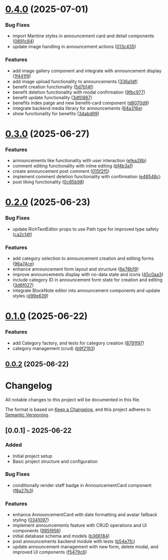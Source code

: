 # [0.4.0](https://github.com/rmirandasv/intrahub/compare/v0.3.0...v0.4.0) (2025-07-01)


### Bug Fixes

* import Mantine styles in announcement card and detail components ([0891c84](https://github.com/rmirandasv/intrahub/commit/0891c844add5aeae82561017f45aa5301d36011d))
* update image handling in announcement actions ([013c435](https://github.com/rmirandasv/intrahub/commit/013c435c08fa77a0e707ad15c81280490a1fc80e))


### Features

* add image gallery component and integrate with announcement display ([1f441f9](https://github.com/rmirandasv/intrahub/commit/1f441f9638c2c69edb5bec70c6c771ebfb20948a))
* add image upload functionality to announcements ([336a1df](https://github.com/rmirandasv/intrahub/commit/336a1dfb283fe91b8de39d7efd5cfc78db015200))
* benefit creation functionality ([5d7b14f](https://github.com/rmirandasv/intrahub/commit/5d7b14f7799d844109ae1f62b6eced6323d655cb))
* benefit deletion functionality with modal confirmation ([9fbc977](https://github.com/rmirandasv/intrahub/commit/9fbc977ff1996742db539babf2a596955a484c8e))
* benefit update functionality ([3df0887](https://github.com/rmirandasv/intrahub/commit/3df0887d1e37bda67190896bdb3135be78ee4c8d))
* benefits index patge and new benefit-card component ([d8070d9](https://github.com/rmirandasv/intrahub/commit/d8070d97da4a0131c690fe0240a97fd1b04e1f5b))
* integrate backend media library for announcements ([64a316e](https://github.com/rmirandasv/intrahub/commit/64a316e5e23a659f18aac4f356df44253d5081d2))
* show functionality for benefits ([34abd99](https://github.com/rmirandasv/intrahub/commit/34abd99e6a6e111d93e2ad4930aaca8858c536e2))

# [0.3.0](https://github.com/rmirandasv/intrahub/compare/v0.2.0...v0.3.0) (2025-06-27)


### Features

* announcements like functionality  with user interaction ([efea26b](https://github.com/rmirandasv/intrahub/commit/efea26b0c5cb96889e02a026d635e5c8e31e7ade))
* comment editing functionality with inline editing ([bf4b3a1](https://github.com/rmirandasv/intrahub/commit/bf4b3a17aceb60b2c45aad3f400f21f570e1526e))
* create announcement post comment ([015f2f5](https://github.com/rmirandasv/intrahub/commit/015f2f575acdcc1916728f0cb47ca2f8477823bc))
* implement comment deletion functionality with confirmation ([e46548c](https://github.com/rmirandasv/intrahub/commit/e46548cd4181e9af1728ffbf63212f816de5a651))
* post liking functionality ([0c85b98](https://github.com/rmirandasv/intrahub/commit/0c85b98c148856ded7b011969481281e5f3b1b3b))

# [0.2.0](https://github.com/rmirandasv/intrahub/compare/v0.1.0...v0.2.0) (2025-06-23)


### Bug Fixes

* update RichTextEditor props to use Path type for improved type safety ([ca2c14f](https://github.com/rmirandasv/intrahub/commit/ca2c14f92304d83e15b81f3123f526428bc57d37))


### Features

* add category selection to announcement creation and editing forms ([96a74ce](https://github.com/rmirandasv/intrahub/commit/96a74ceee4631a9bd976e9d1e70637a74b6c112a))
* enhance announcement form layout and structure ([6e78b19](https://github.com/rmirandasv/intrahub/commit/6e78b19ca1849e50cce9efef006312ab92347569))
* improve announcements display with no-data state and icons ([45c0aa3](https://github.com/rmirandasv/intrahub/commit/45c0aa3749754b69c36c1e22ca81cfe452855501))
* include category ID in announcement form state for creation and editing ([3d6f027](https://github.com/rmirandasv/intrahub/commit/3d6f0274c976ee6b3931ae815c5b84cd79d47614))
* integrate BlockNote editor into announcement components and update styles ([d99e639](https://github.com/rmirandasv/intrahub/commit/d99e639a625a7687faa3fa53b0a6361461ee1425))

# [0.1.0](https://github.com/rmirandasv/intrahub/compare/v0.0.2...v0.1.0) (2025-06-22)


### Features

* add Category factory, and tests for category creation ([8791f97](https://github.com/rmirandasv/intrahub/commit/8791f9767736beb387dee716cb3248fcd8c0acc9))
* category management (crud) ([b9f2193](https://github.com/rmirandasv/intrahub/commit/b9f2193b49062812564d43ea44c90a9375ed3d3c))

## [0.0.2](https://github.com/rmirandasv/intrahub/compare/v0.0.1...v0.0.2) (2025-06-22)

# Changelog

All notable changes to this project will be documented in this file.

The format is based on [Keep a Changelog](https://keepachangelog.com/en/1.0.0/),
and this project adheres to [Semantic Versioning](https://semver.org/spec/v2.0.0.html).

## [0.0.1] - 2025-06-22

### Added
- Initial project setup
- Basic project structure and configuration

### Bug Fixes

* conditionally render staff badge in AnnouncementCard component ([f8a27b3](https://github.com/rmirandasv/intrahub/commit/f8a27b37bd177cfda4b9ff25a4ff35f4ee5adc58))


### Features

* enhance AnnouncementCard with date formatting and avatar fallback styling ([0341097](https://github.com/rmirandasv/intrahub/commit/0341097bbaf7aa16f9918219fc0a678ee2e7b05a))
* implement announcements feature with CRUD operations and UI components ([985f956](https://github.com/rmirandasv/intrahub/commit/985f95629cbdeac5cbc8cafa212127770e5ad3a2))
* initial database schema and models ([b366184](https://github.com/rmirandasv/intrahub/commit/b3661845912c180e961ba37f7992fcc990eac70f))
* post announcements backend module with tests ([b54e7fc](https://github.com/rmirandasv/intrahub/commit/b54e7fcb3a0480f15d61b4725bd18e74ffb4b050))
* update announcement management with new form, delete modal, and improved UI components ([f5479c6](https://github.com/rmirandasv/intrahub/commit/f5479c69c1eb1163f2692dc580d8d0c5618695d0))
